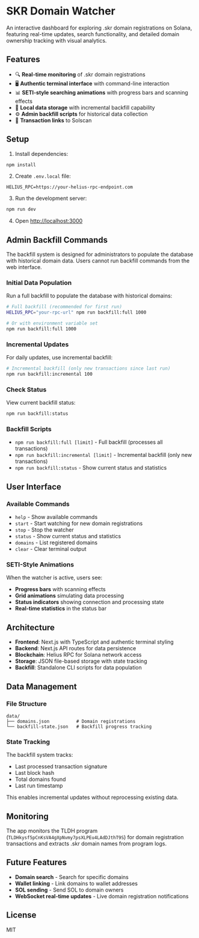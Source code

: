 # SKR Domain Watcher

An interactive dashboard for exploring .skr domain registrations on Solana, featuring real-time updates, search functionality, and detailed domain ownership tracking with visual analytics.

## Features

- 🔍 **Real-time monitoring** of .skr domain registrations
- 🖥️ **Authentic terminal interface** with command-line interaction
- 📊 **SETI-style searching animations** with progress bars and scanning effects
- 💾 **Local data storage** with incremental backfill capability
- ⚙️ **Admin backfill scripts** for historical data collection
- 🔗 **Transaction links** to Solscan

## Setup

1. Install dependencies:
```bash
npm install
```

2. Create `.env.local` file:
```env
HELIUS_RPC=https://your-helius-rpc-endpoint.com
```

3. Run the development server:
```bash
npm run dev
```

4. Open [http://localhost:3000](http://localhost:3000)

## Admin Backfill Commands

The backfill system is designed for administrators to populate the database with historical domain data. Users cannot run backfill commands from the web interface.

### Initial Data Population

Run a full backfill to populate the database with historical domains:

```bash
# Full backfill (recommended for first run)
HELIUS_RPC="your-rpc-url" npm run backfill:full 1000

# Or with environment variable set
npm run backfill:full 1000
```

### Incremental Updates

For daily updates, use incremental backfill:

```bash
# Incremental backfill (only new transactions since last run)
npm run backfill:incremental 100
```

### Check Status

View current backfill status:

```bash
npm run backfill:status
```

### Backfill Scripts

- `npm run backfill:full [limit]` - Full backfill (processes all transactions)
- `npm run backfill:incremental [limit]` - Incremental backfill (only new transactions)
- `npm run backfill:status` - Show current status and statistics

## User Interface

### Available Commands

- `help` - Show available commands
- `start` - Start watching for new domain registrations
- `stop` - Stop the watcher
- `status` - Show current status and statistics
- `domains` - List registered domains
- `clear` - Clear terminal output

### SETI-Style Animations

When the watcher is active, users see:
- **Progress bars** with scanning effects
- **Grid animations** simulating data processing
- **Status indicators** showing connection and processing state
- **Real-time statistics** in the status bar

## Architecture

- **Frontend**: Next.js with TypeScript and authentic terminal styling
- **Backend**: Next.js API routes for data persistence
- **Blockchain**: Helius RPC for Solana network access
- **Storage**: JSON file-based storage with state tracking
- **Backfill**: Standalone CLI scripts for data population

## Data Management

### File Structure

```
data/
├── domains.json          # Domain registrations
└── backfill-state.json   # Backfill progress tracking
```

### State Tracking

The backfill system tracks:
- Last processed transaction signature
- Last block hash
- Total domains found
- Last run timestamp

This enables incremental updates without reprocessing existing data.

## Monitoring

The app monitors the TLDH program (`TLDHkysf5pCnKsVA4gXpNvmy7psXLPEu4LAdDJthT9S`) for domain registration transactions and extracts .skr domain names from program logs.

## Future Features

- **Domain search** - Search for specific domains
- **Wallet linking** - Link domains to wallet addresses
- **SOL sending** - Send SOL to domain owners
- **WebSocket real-time updates** - Live domain registration notifications

## License

MIT
